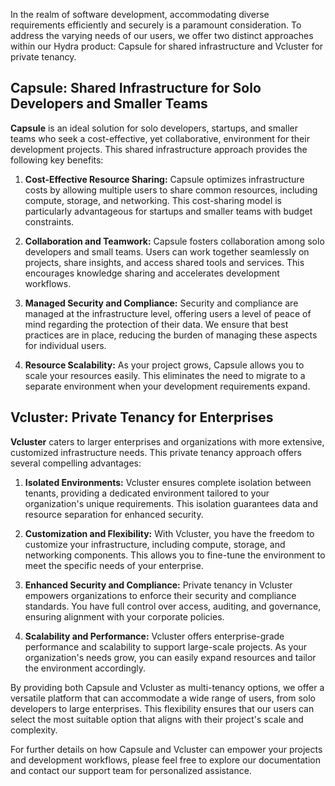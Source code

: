 
In the realm of software development, accommodating diverse requirements efficiently and securely is a paramount consideration. To address the varying needs of our users, we offer two distinct approaches within our Hydra product: Capsule for shared infrastructure and Vcluster for private tenancy.

## Capsule: Shared Infrastructure for Solo Developers and Smaller Teams

**Capsule** is an ideal solution for solo developers, startups, and smaller teams who seek a cost-effective, yet collaborative, environment for their development projects. This shared infrastructure approach provides the following key benefits:

1. **Cost-Effective Resource Sharing:** Capsule optimizes infrastructure costs by allowing multiple users to share common resources, including compute, storage, and networking. This cost-sharing model is particularly advantageous for startups and smaller teams with budget constraints.
    
2. **Collaboration and Teamwork:** Capsule fosters collaboration among solo developers and small teams. Users can work together seamlessly on projects, share insights, and access shared tools and services. This encourages knowledge sharing and accelerates development workflows.
    
3. **Managed Security and Compliance:** Security and compliance are managed at the infrastructure level, offering users a level of peace of mind regarding the protection of their data. We ensure that best practices are in place, reducing the burden of managing these aspects for individual users.
    
4. **Resource Scalability:** As your project grows, Capsule allows you to scale your resources easily. This eliminates the need to migrate to a separate environment when your development requirements expand.

## Vcluster: Private Tenancy for Enterprises

**Vcluster** caters to larger enterprises and organizations with more extensive, customized infrastructure needs. This private tenancy approach offers several compelling advantages:

1. **Isolated Environments:** Vcluster ensures complete isolation between tenants, providing a dedicated environment tailored to your organization's unique requirements. This isolation guarantees data and resource separation for enhanced security.
    
2. **Customization and Flexibility:** With Vcluster, you have the freedom to customize your infrastructure, including compute, storage, and networking components. This allows you to fine-tune the environment to meet the specific needs of your enterprise.
    
3. **Enhanced Security and Compliance:** Private tenancy in Vcluster empowers organizations to enforce their security and compliance standards. You have full control over access, auditing, and governance, ensuring alignment with your corporate policies.
    
4. **Scalability and Performance:** Vcluster offers enterprise-grade performance and scalability to support large-scale projects. As your organization's needs grow, you can easily expand resources and tailor the environment accordingly.
    

By providing both Capsule and Vcluster as multi-tenancy options, we offer a versatile platform that can accommodate a wide range of users, from solo developers to large enterprises. This flexibility ensures that our users can select the most suitable option that aligns with their project's scale and complexity.

For further details on how Capsule and Vcluster can empower your projects and development workflows, please feel free to explore our documentation and contact our support team for personalized assistance.